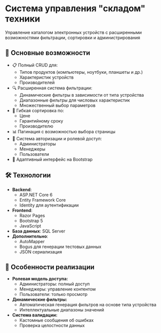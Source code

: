 # Система управления "складом" техники

Управление каталогом электронных устройств с расширенными возможностями фильтрации, сортировки и администрирования

## 🚀 Основные возможности

- 📋 Полный CRUD для:
  - Типов продуктов (компьютеры, ноутбуки, планшеты и др.)
  - Характеристик устройств
  - Производителей
- 🔍 Расширенная система фильтрации:
  - Динамические фильтры в зависимости от типа устройства
  - Диапазонные фильтры для числовых характеристик
  - Множественный выбор параметров
- 🔄 Гибкая сортировка по:
  - Цене
  - Гарантийному сроку
  - Производителю
- 📊 Пагинация с возможностью выбора страницы
- 🔐 Система авторизации и ролевой доступ:
  - Администраторы
  - Менеджеры
  - Пользователи
- 📱 Адаптивный интерфейс на Bootstrap

## 🛠 Технологии

- **Backend**: 
  - ASP.NET Core 6
  - Entity Framework Core
  - Identity для аутентификации
- **Frontend**:
  - Razor Pages
  - Bootstrap 5
  - JavaScript
- **База данных**: SQL Server
- **Дополнительно**:
  - AutoMapper
  - Bogus для генерации тестовых данных
  - JSON сериализация

## 🔑 Особенности реализации

- **Ролевая модель доступа:**
  - Администраторы: полный доступ
  - Менеджеры: управление контентом
  - Пользователи: только просмотр
- **Динамические фильтры:**
  - Автоматическая генерация фильтров на основе типа устройства
  - Интеллектуальные диапазоны значений
- **Система валидации:**
  - Кастомные сообщения об ошибках
  - Проверка целостности данных
